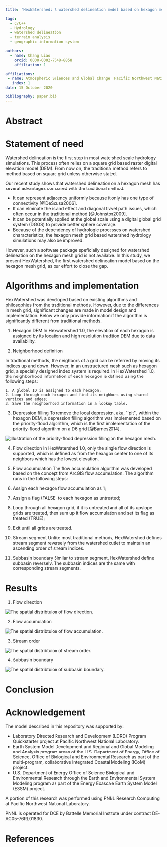 ```yaml
---
title: 'HexWatershed: A watershed delineation model based on hexagon mesh grid'

tags:
  - C/C++
  - Hydrology
  - watershed delineation
  - terrain analysis
  - geographic information system

authors:
  - name: Chang Liao
    orcid: 0000-0002-7348-8858    
    affiliation: 1

affiliations:
 - name: Atmospheric Sciences and Global Change, Pacific Northwest National Laboratory, Richland, WA, USA
   index: 1 
date: 15 October 2020

bibliography: paper.bib
---
```


# Abstract

# Statement of need

Watershed delineation is the first step in most watershed scale hydrology simulations. This process often relies on a square grid based raster digital elevation model (DEM). From now on, the traditional method refers to method based on square grid unless otherwise stated.

Our recent study shows that watershed delineation on a hexagon mesh has several advantages compared with the traditional method:
* It can represent adjacency uniformly because it only has one type of connectivity [@DeSousa2006].
* It can elminate the island effect and diagonal travel path issues, which often occur in the traditional method [@Johnston2009].
* It can be potentially applied at the global scale using a digital global grid system (DGGS) to provide better sphere coverage.
* Because of the dependency of hydrologic processes on watershed characteristics, the hexagon mesh grid based watershed hydrology simulations may also be improved.

However, such a software package speficially designed for watershed delineation on the hexagon mesh grid is not available.
In this study, we present HexWatershed, the first watershed delineation model based on the hexagon mesh grid, as our effort to close the gap. 

# Algorithms and implementation

HexWatershed was developed based on existing algorithms and philosophies from the traditional methods. However, due to the differences in mesh grid, significant changes are made in model design and implementation. Below we only provide information if the algorithm is significantly different from traditional methods.

1. Hexagon DEM
In Hexwatershed 1.0, the elevation of each hexagon is assigned by its location and high resolution tradition DEM due to data availability.

2. Neighborhood definition

In tradtional methods, the neighbors of a grid can be referred by moving its indices up and down. However, in an unstructured mesh such as hexagon grid, a specially designed index system is required. In HexWatershed 1.0, the neighborhood information of each hexagon is defined using the following steps:

    1. A global ID is assigned to each hexagon;
    2. Loop through each hexagon and find its neighbors using shared vertices and edges;
    3. Save the neighborhood information in a lookup table.
  
3. Depression filling
To remove the local depression, aka, ``pit'', within the hexagon DEM, a depression filling algorithm was implemented based on the priority-flood algorithm, which is the first implementation of the priority-flood algorithm on a D6 grid [@Barnes2014]. 

![Illustration of the priority-flood depression filling on the hexagon mesh.](https://github.com/pnnl/hexwatershed/blob/master/algorithm/depression_filling.png?raw=true)

4. Flow direction
In HexWatershed 1.0, only the single flow direction is supported, which is defined as from the hexagon center to one of its neighbors which has the lowest elevation.

5. Flow accumulation
The flow accumulation algorithm was developed based on the concept from ArcGIS flow accumulation. The algorithm runs in the following steps:

  1. Assign each hexagon flow accumulation as 1;
  2. Assign a flag (FALSE) to each hexagon as untreated;
  3. Loop through all hexagon grid, if it is untreated and all of its upslope grids are treated, then sum up it flow accumulation and set its flag as treated (TRUE);
  4. Exit until all grids are treated.

6. Stream segment
Unlike most traditional methods, HexWatershed defines stream segment reversely from the watershed outlet to maintain an ascending order of stream indices.

7. Subbasin boundary
Similar to stream segment, HexWatershed define subbasin reversely. The subbasin indices are the same with corresponding stream segments.

# Results

1. Flow direction

![The spatial distribtuion of flow direction.](https://github.com/pnnl/hexwatershed/blob/master/example/columbia_basin_flat/output/cbf_flow_direction_90_full.png?raw=true)

2. Flow accumulation

![The spatial distribtuion of flow accumulation.](https://github.com/pnnl/hexwatershed/blob/master/example/columbia_basin_flat/output/cbf_flow_accumulation_90_full.png?raw=true)

3. Stream order

![The spatial distribtuion of stream order.](https://github.com/pnnl/hexwatershed/blob/master/example/columbia_basin_flat/output/cbf_stream_order_90_full.png?raw=true)

4. Subbasin boundary

![The spatial distribtuion of subbasin boundary.](https://github.com/pnnl/hexwatershed/blob/master/example/columbia_basin_flat/output/cbf_subbasin_90_full.png?raw=true)

# Conclusion



# Acknowledgement

The model described in this repository was supported by:

* Laboratory Directed Research and Development (LDRD) Program Quickstarter project at Pacific Northwest National Laboratory. 
* Earth System Model Development and Regional and Global Modeling and Analysis program areas of the U.S. Department of Energy, Office of Science, Office of Biological and Environmental Research as part of the multi-program, collaborative Integrated Coastal Modeling (ICoM) project.
* U.S. Department of Energy Office of Science Biological and Environmental Research through the Earth and Environmental System Modeling program as part of the Energy Exascale Earth System Model (E3SM) project. 

A portion of this research was performed using PNNL Research Computing at Pacific Northwest National Laboratory. 

PNNL is operated for DOE by Battelle Memorial Institute under contract DE-AC05-76RL01830.

# References


